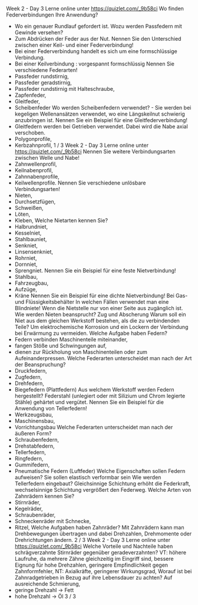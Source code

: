 Week 2 - Day 3
Lerne online unter https://quizlet.com/_9b58ci
Wo finden Federverbindungen Ihre Anwendung?
- Wo ein genauer Rundlauf gefordert ist.
Wozu werden Passfedern mit Gewinde versehen?
- Zum Abdrücken der Feder aus der Nut.
Nennen Sie den Unterschied zwischen einer Keil- und einer Federverbindung!
- Bei einer Federverbindung handelt es sich um eine formschlüssige Verbindung.
- Bei einer Keilverbindung : vorgespannt formschlüssig
Nennen Sie verschiedene Federarten!
- Passfeder rundstirnig,
- Passfeder geradstirnig,
- Passfeder rundstirnig mit Halteschraube,
- Zapfenfeder,
- Gleitfeder,
- Scheibenfeder
Wo werden Scheibenfedern verwendet? - Sie werden bei kegeligen Wellenansätzen verwendet, wo eine
Längskeilnut schwierig anzubringen ist.
Nennen Sie ein Beispiel für eine Gleitfederverbindung!
- Gleitfedern werden bei Getrieben verwendet.
Dabei wird die Nabe axial verschoben.
- Polygonprofile,
- Kerbzahnprofil,
1 / 3
Week 2 - Day 3
Lerne online unter https://quizlet.com/_9b58ci
Nennen Sie weitere Verbindungsarten zwischen Welle und Nabe!
- Zahnwellenprofil,
- Keilnabenprofil,
- Zahnnabenprofile,
- Keilwellenprofile.
Nennen Sie verschiedene unlösbare Verbindungsarten!
- Nieten,
- Durchsetzfügen,
- Schweißen,
- Löten,
- Kleben,
Welche Nietarten kennen Sie?
- Halbrundniet,
- Kesselniet,
- Stahlbauniet,
- Senkniet,
- Linsensenkniet,
- Rohrniet,
- Dornniet,
- Sprengniet.
Nennen Sie ein Beispiel für eine feste Nietverbindung!
- Stahlbau,
- Fahrzeugbau,
- Aufzüge,
- Kräne
Nennen Sie ein Beispiel für eine dichte Nietverbindung! Bei Gas- und Flüssigkeitsbehälter
In welchen Fällen verwendet man eine Blindniete! Wenn die Nietstelle nur von einer Seite aus zugänglich ist.
Wie werden Nieten beansprucht? Zug und Abscherung
Warum soll ein Niet aus dem gleichen Werkstoff bestehen, als die
zu verbindenden Teile?
Um elektrochemische Korrosion und ein Lockern der Verbindung
bei Erwärmung zu vermeiden.
Welche Aufgabe haben Federn?
- Federn verbinden Maschinenteile miteinander,
- fangen Stöße und Schwingungen auf,
- dienen zur Rückholung von Maschinenteilen oder zum
Aufeinanderpressen.
Welche Federarten unterscheidet man nach der Art der
Beanspruchung?
- Druckfedern,
- Zugfedern,
- Drehfedern,
- Biegefedern (Plattfedern)
Aus welchem Werkstoff werden Federn hergestellt? Federstahl (unlegiert oder mit Silizium und Chrom legierte Stähle)
gehärtet und vergütet.
Nennen Sie ein Beispiel für die Anwendung von Tellerfedern!
- Werkzeugsbau,
- Maschinensbau,
- Vorrichtungsbau
Welche Federarten unterscheidet man nach der äußeren Form?
- Schraubenfedern,
- Drehstabfedern,
- Tellerfedern,
- Ringfedern,
- Gummifedern,
- Pneumatische Federn (Luftfeder)
Welche Eigenschaften sollen Federn aufweisen? Sie sollen elastisch verformbar sein
Wie werden Tellerfedern eingebaut? Gleichsinnige Schichtung erhöht die Federkraft, wechselsinnige
Schichtung vergrößert den Federweg.
Welche Arten von Zahnrädern kennen Sie?
- Stirnräder,
- Kegelräder,
- Schraubenräder,
- Schneckenräder mit Schnecke,
- Ritzel,
Welche Aufgaben haben Zahnräder? Mit Zahnrädern kann man Drehbewegungen übertragen und
dabei Drehzahlen, Drehmomente oder Drehrichtungen ändern.
2 / 3
Week 2 - Day 3
Lerne online unter https://quizlet.com/_9b58ci
Welche Vorteile und Nachteile haben schrägverzahnte Stirnräder
gegenüber geradeverzahnten?
VT:
höhere Laufruhe,
da mehrere Zähne gleichzeitig im Eingriff sind, bessere Eignung
für hohe Drehzahlen,
geringere Empfindlichkeit gegen Zahnformfehler,
NT:
Axialkräfte,
geringerer Wirkungsgrad,
Worauf ist bei Zahnradgetrieben in Bezug auf ihre Lebensdauer
zu achten?
Auf ausreichende Schmierung,
- geringe Drehzahl -> Fett
- hohe Drehzahl -> Öl
3 / 3
